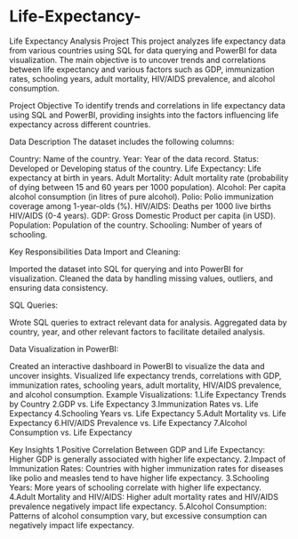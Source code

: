 # Life-Expectancy-
Life Expectancy Analysis Project
This project analyzes life expectancy data from various countries using SQL for data querying and PowerBI for data visualization. The main objective is to uncover trends and correlations between life expectancy and various factors such as GDP, immunization rates, schooling years, adult mortality, HIV/AIDS prevalence, and alcohol consumption.

Project Objective
To identify trends and correlations in life expectancy data using SQL and PowerBI, providing insights into the factors influencing life expectancy across different countries.

Data Description
The dataset includes the following columns:

Country: Name of the country.
Year: Year of the data record.
Status: Developed or Developing status of the country.
Life Expectancy: Life expectancy at birth in years.
Adult Mortality: Adult mortality rate (probability of dying between 15 and 60 years per 1000 population).
Alcohol: Per capita alcohol consumption (in litres of pure alcohol).
Polio: Polio immunization coverage among 1-year-olds (%).
HIV/AIDS: Deaths per 1000 live births HIV/AIDS (0-4 years).
GDP: Gross Domestic Product per capita (in USD).
Population: Population of the country.
Schooling: Number of years of schooling.


Key Responsibilities
Data Import and Cleaning:

Imported the dataset into SQL for querying and into PowerBI for visualization.
Cleaned the data by handling missing values, outliers, and ensuring data consistency.

SQL Queries:

Wrote SQL queries to extract relevant data for analysis.
Aggregated data by country, year, and other relevant factors to facilitate detailed analysis.

Data Visualization in PowerBI:

Created an interactive dashboard in PowerBI to visualize the data and uncover insights.
Visualized life expectancy trends, correlations with GDP, immunization rates, schooling years, adult mortality, HIV/AIDS prevalence, and alcohol consumption.
Example Visualizations:
1.Life Expectancy Trends by Country
2.GDP vs. Life Expectancy
3.Immunization Rates vs. Life Expectancy
4.Schooling Years vs. Life Expectancy
5.Adult Mortality vs. Life Expectancy
6.HIV/AIDS Prevalence vs. Life Expectancy
7.Alcohol Consumption vs. Life Expectancy


Key Insights
1.Positive Correlation Between GDP and Life Expectancy: Higher GDP is generally associated with higher life expectancy.
2.Impact of Immunization Rates: Countries with higher immunization rates for diseases like polio and measles tend to have higher life expectancy.
3.Schooling Years: More years of schooling correlate with higher life expectancy.
4.Adult Mortality and HIV/AIDS: Higher adult mortality rates and HIV/AIDS prevalence negatively impact life expectancy.
5.Alcohol Consumption: Patterns of alcohol consumption vary, but excessive consumption can negatively impact life expectancy.

